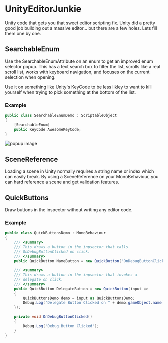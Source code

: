 # UnityEditorJunkie
Unity code that gets you that sweet editor scripting fix. Unity did a pretty good job building out a massive editor... but there are a few holes. Lets fill them one by one.

## SearchableEnum
Use the SearchableEnumAttribute on an enum to get an improved enum selector popup. This has a text search box to filter the list, scrolls like a real scroll list, works with keyboard navigation, and focuses on the current selection when opening. 

Use it on something like Unity's KeyCode to be less likley to want to kill yourself when trying to pick something at the bottom of the list.

### Example
```csharp
public class SearchableEnumDemo : ScriptableObject
{
    [SearchableEnum]
    public KeyCode AwesomeKeyCode;
}
```
![popup image](https://user-images.githubusercontent.com/20144789/39614240-5e844c24-4f3c-11e8-998a-e0fbf969ddd4.gif)

## SceneReference
Loading a scene in Unity normally requires a string name or index which can easily break. By using a SceneReference on your MonoBehaviour, you can hard reference a scene and get validation features. 

## QuickButtons
Draw buttons in the inspector without writing any editor code.

### Example
```csharp
public class QuickButtonsDemo : MonoBehaviour
{
    /// <summary>
    /// This draws a button in the inpsector that calls 
    /// OnDebugButtonClicked on click.
    /// </summary>
    public QuickButton NameButton = new QuickButton("OnDebugButtonClicked");
    
    /// <summary>
    /// This draws a button in the inpsector that invokes a  
    /// delegate on click.
    /// </summary>
    public QuickButton DelegateButton = new QuickButton(input =>
    {
        QuickButtonsDemo demo = input as QuickButtonsDemo;
        Debug.Log("Delegate Button Clicked on " + demo.gameObject.name);
    });
    
    private void OnDebugButtonClicked()
    {
        Debug.Log("Debug Button Clicked");
    }
}
```
